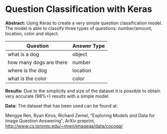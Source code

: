 # Question Classification with Keras

**Abstract:**
Using Keras to create a very simple question classification model. The model is able to classify three types of questions: number/amount, location, color and object.

| Question | Answer Type |
| --- | --- |
| what is a dog | object |
| how many dogs are there | number |
| where is the dog | location |
| what is the color | color |

**Results:**
Due to the simplicity and size of the dataset it is possible to obtain very accurate (98%+) results with a simple model.

**Data:**
The dataset that has been used can be found at:

Mengye Ren, Ryan Kiros, Richard Zemel, "Exploring Models and Data for Image Question Answering", ArXiv preprint, http://www.cs.toronto.edu/~mren/imageqa/data/cocoqa/

